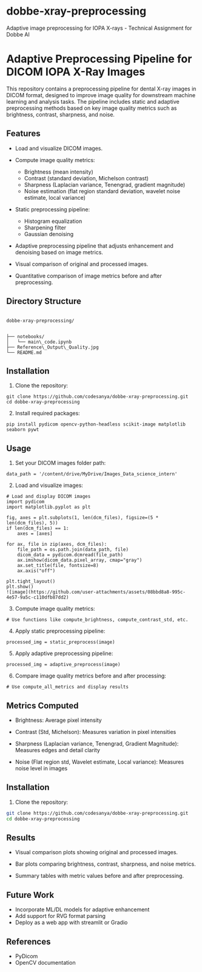 # dobbe-xray-preprocessing
Adaptive image preprocessing for IOPA X-rays - Technical Assignment for Dobbe AI


# Adaptive Preprocessing Pipeline for DICOM IOPA X-Ray Images

This repository contains a preprocessing pipeline for dental X-ray images in DICOM format, designed to improve image quality for downstream machine learning and analysis tasks. The pipeline includes static and adaptive preprocessing methods based on key image quality metrics such as brightness, contrast, sharpness, and noise.


## Features
- Load and visualize DICOM images.
- Compute image quality metrics:
  - Brightness (mean intensity)
  - Contrast (standard deviation, Michelson contrast)
  - Sharpness (Laplacian variance, Tenengrad, gradient magnitude)
  - Noise estimation (flat region standard deviation, wavelet noise estimate, local variance)

- Static preprocessing pipeline:
  - Histogram equalization
  - Sharpening filter
  - Gaussian denoising

- Adaptive preprocessing pipeline that adjusts enhancement and denoising based on image metrics.
- Visual comparison of original and processed images.
- Quantitative comparison of image metrics before and after preprocessing.



## Directory Structure

```

dobbe-xray-preprocessing/  


├── notebooks/
│   └── main\_code.ipynb      
├── Reference\_Output\_Quality.jpg  
└── README.md

````

## Installation
1. Clone the repository:

```
git clone https://github.com/codesanya/dobbe-xray-preprocessing.git
cd dobbe-xray-preprocessing
```

2. Install required packages:

```
pip install pydicom opencv-python-headless scikit-image matplotlib seaborn pywt
```

## Usage
1. Set your DICOM images folder path:

```
data_path = '/content/drive/MyDrive/Images_Data_science_intern'
```
2. Load and visualize images:

```
# Load and display DICOM images
import pydicom
import matplotlib.pyplot as plt

fig, axes = plt.subplots(1, len(dcm_files), figsize=(5 * len(dcm_files), 5))
if len(dcm_files) == 1:
    axes = [axes]

for ax, file in zip(axes, dcm_files):
    file_path = os.path.join(data_path, file)
    dicom_data = pydicom.dcmread(file_path)
    ax.imshow(dicom_data.pixel_array, cmap="gray")
    ax.set_title(file, fontsize=8)
    ax.axis("off")

plt.tight_layout()
plt.show()
![image](https://github.com/user-attachments/assets/08bbd8a8-995c-4e57-9a5c-c110dfb87dd2)

```
3. Compute image quality metrics:

```
# Use functions like compute_brightness, compute_contrast_std, etc.
```

4. Apply static preprocessing pipeline:

```
processed_img = static_preprocess(image)
```
5. Apply adaptive preprocessing pipeline:

```
processed_img = adaptive_preprocess(image)
```
6. Compare image quality metrics before and after processing:

```
# Use compute_all_metrics and display results
```

## Metrics Computed
- Brightness: Average pixel intensity

- Contrast (Std, Michelson): Measures variation in pixel intensities

- Sharpness (Laplacian variance, Tenengrad, Gradient Magnitude): Measures edges and detail clarity

- Noise (Flat region std, Wavelet estimate, Local variance): Measures noise level in images



## Installation

1. Clone the repository:

```bash
git clone https://github.com/codesanya/dobbe-xray-preprocessing.git
cd dobbe-xray-preprocessing
````


## Results
- Visual comparison plots showing original and processed images.

- Bar plots comparing brightness, contrast, sharpness, and noise metrics.

- Summary tables with metric values before and after preprocessing.



## Future Work

* Incorporate ML/DL models for adaptive enhancement
* Add support for RVG format parsing
* Deploy as a web app with streamlit or Gradio

## References
- PyDicom
- OpenCV documentation
